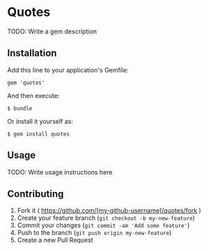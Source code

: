 # Quotes

TODO: Write a gem description

## Installation

Add this line to your application's Gemfile:

    gem 'quotes'

And then execute:

    $ bundle

Or install it yourself as:

    $ gem install quotes

## Usage

TODO: Write usage instructions here

## Contributing

1. Fork it ( https://github.com/[my-github-username]/quotes/fork )
2. Create your feature branch (`git checkout -b my-new-feature`)
3. Commit your changes (`git commit -am 'Add some feature'`)
4. Push to the branch (`git push origin my-new-feature`)
5. Create a new Pull Request
